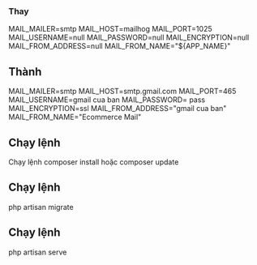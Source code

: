 



### Thay 
MAIL_MAILER=smtp
MAIL_HOST=mailhog
MAIL_PORT=1025
MAIL_USERNAME=null
MAIL_PASSWORD=null
MAIL_ENCRYPTION=null
MAIL_FROM_ADDRESS=null
MAIL_FROM_NAME="${APP_NAME}"
## Thành
MAIL_MAILER=smtp
MAIL_HOST=smtp.gmail.com
MAIL_PORT=465
MAIL_USERNAME=gmail cua ban
MAIL_PASSWORD=  pass
MAIL_ENCRYPTION=ssl
MAIL_FROM_ADDRESS="gmail cua ban"
MAIL_FROM_NAME="Ecommerce Mail"


## Chạy lệnh 
Chạy lệnh composer install hoặc composer update

## Chạy lệnh 
php artisan migrate 
## Chạy lệnh 
php artisan serve 